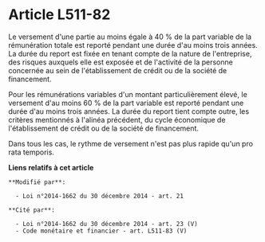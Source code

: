 # Article L511-82

Le versement d'une partie au moins égale à 40 % de la part variable de la rémunération totale est reporté pendant une durée
d'au moins trois années. La durée du report est fixée en tenant compte de la nature de l'entreprise, des risques auxquels
elle est exposée et de l'activité de la personne concernée au sein de l'établissement de crédit ou de la société de
financement.

Pour les rémunérations variables d'un montant particulièrement élevé, le versement d'au moins 60 % de la part variable est
reporté pendant une durée d'au moins trois années. La durée du report tient compte outre, les critères mentionnés à l'alinéa
précédent, du cycle économique de l'établissement de crédit ou de la société de financement.

Dans tous les cas, le rythme de versement n'est pas plus rapide qu'un pro rata temporis.

**Liens relatifs à cet article**

	**Modifié par**:

	  - Loi n°2014-1662 du 30 décembre 2014 - art. 21

	**Cité par**:

	  - Loi n°2014-1662 du 30 décembre 2014 - art. 23 (V)
	  - Code monétaire et financier - art. L511-83 (V)
